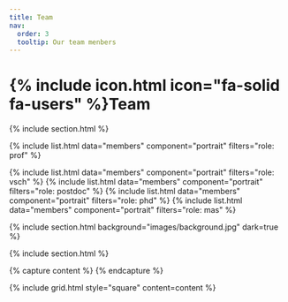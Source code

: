 ```yaml
---
title: Team
nav:
  order: 3
  tooltip: Our team menbers
---
```


# {% include icon.html icon="fa-solid fa-users" %}Team



{% include section.html %}

{% include list.html data="members" component="portrait" filters="role: prof" %}

{% include list.html data="members" component="portrait" filters="role: vsch" %}
{% include list.html data="members" component="portrait" filters="role: postdoc" %}
{% include list.html data="members" component="portrait" filters="role: phd" %}
{% include list.html data="members" component="portrait" filters="role: mas" %}

{% include section.html background="images/background.jpg" dark=true %}



{% include section.html %}

{% capture content %}
{% endcapture %}

{% include grid.html style="square" content=content %}
